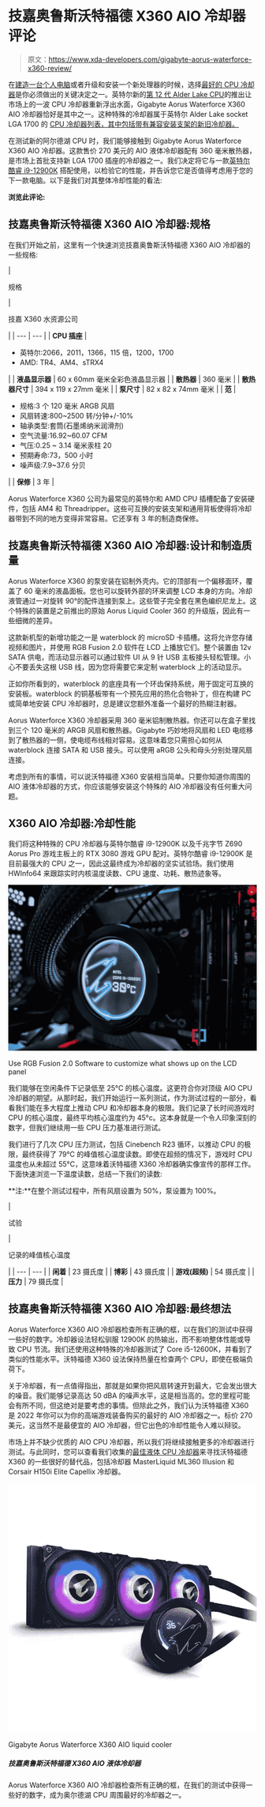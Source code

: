 # 技嘉奥鲁斯沃特福德 X360 AIO 冷却器评论

> 原文：<https://www.xda-developers.com/gigabyte-aorus-waterforce-x360-review/>

在[建造一台个人电脑](https://www.xda-developers.com/how-to-build-a-computer-beginners/)或者升级和安装一个新处理器的时候，选择[最好的 CPU 冷却器](https://www.xda-developers.com/best-cpu-coolers/)是你必须做出的关键决定之一。英特尔新的[第 12 代 Alder Lake CPU](https://www.xda-developers.com/intel-12th-gen-alder-lake/)的推出让市场上的一波 CPU 冷却器重新浮出水面，Gigabyte Aorus Waterforce X360 AIO 冷却器恰好是其中之一。这种特殊的冷却器属于英特尔 Alder Lake socket LGA 1700 的 [CPU 冷却器列表，其中包括带有兼容安装支架的新旧冷却器。](https://www.xda-developers.com/cpu-coolers-socket-lga-1700/)

在测试新的阿尔德湖 CPU 时，我们能够接触到 Gigabyte Aorus Waterforce X360 AIO 冷却器。这款售价 270 美元的 AIO 液体冷却器配有 360 毫米散热器，是市场上首批支持新 LGA 1700 插座的冷却器之一。我们决定将它与一款[英特尔酷睿 i9-12900K](https://www.xda-developers.com/intel-core-i9-12900k-vs-amd-ryzen-5950x/) 搭配使用，以检验它的性能，并告诉您它是否值得考虑用于您的下一款电脑。以下是我们对其整体冷却性能的看法:

**浏览此评论:**

## 技嘉奥鲁斯沃特福德 X360 AIO 冷却器:规格

在我们开始之前，这里有一个快速浏览技嘉奥鲁斯沃特福德 X360 AIO 冷却器的一些规格:

| 

规格

 | 

技嘉 X360 水资源公司

 |
| --- | --- |
| **CPU 插座** | 

*   英特尔:2066，2011，1366，115 倍，1200，1700
*   AMD: TR4、AM4、sTRX4

 |
| **液晶显示器** | 60 x 60mm 毫米全彩色液晶显示器 |
| **散热器** | 360 毫米 |
| **散热器尺寸** | 394 x 119 x 27mm 毫米 |
| **泵尺寸** | 82 x 82 x 74mm 毫米 |
| **范** | 

*   规格:3 个 120 毫米 ARGB 风扇
*   风扇转速:800~2500 转/分钟+/-10%
*   轴承类型:套筒(石墨烯纳米润滑剂)
*   空气流量:16.92~60.07 CFM
*   气压:0.25 ~ 3.14 毫米汞柱 20
*   预期寿命:73，500 小时
*   噪声级:7.9~37.6 分贝

 |
| **保修** | 3 年 |

Aorus Waterforce X360 公司为最常见的英特尔和 AMD CPU 插槽配备了安装硬件，包括 AM4 和 Threadripper。这些可互换的安装支架和通用背板使得将冷却器带到不同的地方变得非常容易。它还享有 3 年的制造商保修。

## 技嘉奥鲁斯沃特福德 X360 AIO 冷却器:设计和制造质量

Aorus Waterforce X360 的泵安装在铝制外壳内。它的顶部有一个偏移面环，覆盖了 60 毫米的液晶面板。您也可以旋转外部的环来调整 LCD 本身的方向。冷却液管通过一对旋转 90°的配件连接到泵上。这些管子完全套在黑色编织尼龙上。这个特殊的装置是之前推出的原始 Aorus Liquid Cooler 360 的升级版，因此有一些细微的差异。

这款新机型的新增功能之一是 waterblock 的 microSD 卡插槽。这将允许您存储视频和图片，并使用 RGB Fusion 2.0 软件在 LCD 上播放它们。整个装置由 12v SATA 供电，而活动显示器可以通过软件 UI 从 9 针 USB 主板接头轻松管理。小心不要丢失这根 USB 线，因为您将需要它来定制 waterblock 上的活动显示。

正如你所看到的，waterblock 的底座具有一个环齿保持系统，用于固定可互换的安装板。waterblock 的铜基板带有一个预先应用的热化合物补丁，但在构建 PC 或简单地安装 CPU 冷却器时，总是建议您额外准备一个最好的热糊注射器。

Aorus Waterforce X360 冷却器采用 360 毫米铝制散热器。你还可以在盒子里找到三个 120 毫米的 ARGB 风扇和散热器。Gigabyte 巧妙地将风扇和 LED 电缆移到了散热器的一侧，使电缆布线相对容易。这意味着您只需担心如何从 waterblock 连接 SATA 和 USB 接头。可以使用 aRGB 公头和母头分别处理风扇连接。

考虑到所有的事情，可以说沃特福德 X360 安装相当简单。只要你知道你周围的 AIO 液体冷却器的方式，你应该能够安装这个特殊的 AIO 冷却器没有任何重大问题。

## X360 AIO 冷却器:冷却性能

我们将这种特殊的 CPU 冷却器与英特尔酷睿 i9-12900K 以及千兆字节 Z690 Aorus Pro 游戏主板上的 RTX 3080 游戏 GPU 配对。英特尔酷睿 i9-12900K 是目前最强大的 CPU 之一，因此这最终成为冷却器的坚实试验场。我们使用 HWInfo64 来跟踪实时内核温度读数、CPU 速度、功耗、散热迹象等。

 <picture>![](img/d547dc8196ee716ab9d8dd577de934f9.png)</picture> 

Use RGB Fusion 2.0 Software to customize what shows up on the LCD panel

我们能够在空闲条件下记录低至 25°C 的核心温度。这更符合你对顶级 AIO CPU 冷却器的期望。从那时起，我们开始运行一系列测试，作为测试过程的一部分，看看我们能在多大程度上推动 CPU 和冷却器本身的极限。我们记录了长时间游戏时 CPU 的核心温度，最终平均核心温度约为 45°c。这本身就是一个令人印象深刻的数字，但我们继续用一些 CPU 压力基准进行测试。

我们进行了几次 CPU 压力测试，包括 Cinebench R23 循环，以推动 CPU 的极限，最终获得了 79°C 的峰值核心温度读数。即使在超频的情况下，游戏时 CPU 温度也从未超过 55°C，这意味着沃特福德 X360 冷却器确实像宣传的那样工作。下面快速浏览一下温度读数，总结一下我们的读数:

**注:**在整个测试过程中，所有风扇设置为 50%，泵设置为 100%。

| 

试验

 | 

记录的峰值核心温度

 |
| --- | --- |
| **闲着** | 23 摄氏度 |
| **博彩** | 43 摄氏度 |
| **游戏(超频)** | 54 摄氏度 |
| **压力** | 79 摄氏度 |

## 技嘉奥鲁斯沃特福德 X360 AIO 冷却器:最终想法

Aorus Waterforce X360 AIO 冷却器检查所有正确的框，以在我们的测试中获得一些好的数字。冷却器设法轻松驯服 12900K 的热输出，而不影响整体性能或导致 CPU 节流。我们还使用这种特殊的冷却器测试了 Core i5-12600K，并看到了类似的性能水平。沃特福德 X360 设法保持热量在检查两个 CPU，即使在极端负荷下。

关于冷却器，有一点值得指出，那就是如果你把风扇转速开到最大，它会发出很大的噪音。我们能够记录高达 50 dBA 的噪声水平，这是相当高的。您的里程可能会有所不同，但这绝对是要考虑的事情。但除此之外，我们认为沃特福德 X360 是 2022 年你可以为你的高端游戏装备购买的最好的 AIO 冷却器之一。标价 270 美元，这当然不是最便宜的 AIO 冷却器，但它出色的冷却性能令人难以辩驳。

市场上并不缺少优质的 AIO CPU 冷却器，所以我们将继续接触更多的冷却器进行测试。与此同时，您可以查看我们收集的[最佳液体 CPU 冷却器](https://www.xda-developers.com/best-liquid-coolers/)来寻找沃特福德 X360 的一些很好的替代品，包括冷却器 MasterLiquid ML360 Illusion 和 Corsair H150i Elite Capellix 冷却器。

 <picture>![The Aorus Waterforce X360 AIO cooler checks all the right boxes to score some good numbers in our test to become one of the best coolers around for Alder Lake CPUs.](img/4378e54bc7ce161bfd2536ae4f3287d1.png)</picture> 

Gigabyte Aorus Waterforce X360 AIO liquid cooler

##### 技嘉奥鲁斯沃特福德 X360 AIO 液体冷却器

Aorus Waterforce X360 AIO 冷却器检查所有正确的框，在我们的测试中获得一些好的数字，成为奥尔德湖 CPU 周围最好的冷却器之一。